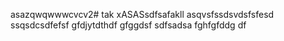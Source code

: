 asazqwqwwwcvcv2# tak
xASASsdfsafakll
asqvsfssdsvdsfsfesd
ssqsdcsdfefsf
gfdjytdthdf
gfggdsf
sdfsadsa
fghfgfddg
df


